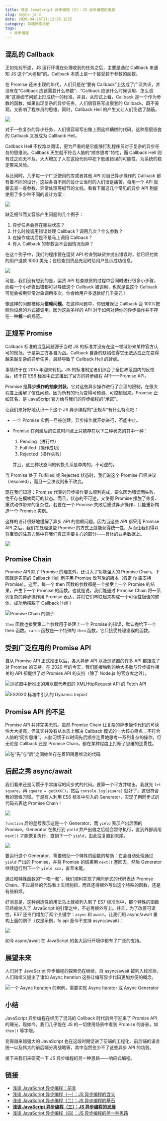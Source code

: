 ```yaml
---
title: 浅谈 JavaScript 异步编程（三）：JS 异步编程的发展
slug: async-js-3
date: 2020-04-26T11:12:25.123Z
category: 前端修炼手册
tags:
  - 异步编程
---
```


## 混乱的 Callback

正如先前所述，JS 运行环境在处理收到的任务之后，主要是通过 Callback 来通知 JS 这个“大老板”的。Callback 本质上是一个接受若干参数的函数。

在 Promise 还未出现的年代，人们只是在“要有 Callback”上达成了广泛共识，并没有在“Callback 应该需要什么参数”、“Callback 应该什么时候调用、怎么调用”这类细节问题上形成统一的标准。并且，从形式上看，Callback 是一个作为参数的函数，如果出现复杂的异步任务，人们很容易写出嵌套的 Callback，既不美观，又影响了程序员的思维。同时，Callback Hell 的产生又让人们伤透了脑筋。

![](/images/uploads/async-js-3-1.png)

对于一些复杂的异步任务，人们很容易写出像上图这样糟糕的代码。这种层层嵌套的 Callback 又被成为 Callback Hell。

Callback Hell 不仅难以阅读，更为严重的是它能够打乱程序员对于复杂的异步任务的思维流。Callback 天生就不符合人脑的“顺序思考”特性，而 Callback Hell 则有过之而无不及，大大增加了人在这段代码中犯下低级错误的可能性，为系统的稳定带来风险。

与此同时，几乎每一个广泛使用的库或者其他 API 对自己异步操作的 Callback 都有着不同的设计。这些各自不同的设计让当时的人们很是痛苦，每用一个 API 就要去查一查参数、异常处理等细节的文档。看看下面这几个常见的异步 API 到底使用了多少种不同的设计方案：

![](/images/uploads/async-js-3-2.png)

缺乏细节而又容易产生问题的几个例子：

1. 异步任务会存在哪些状态？
2. 什么时候调用错误处理 Callback？调用几次？什么参数？
3. 在操作成功后是不是马上调用 Callback？
4. 传入 Callback 的参数会不会因情况而异？

在这个例子中，我们的程序要在运货 API 检查到缺货并抛出错误时，给已经付款的用户退款 1000 美元；在检查到货品充足时给用户显示成功信息。

![](/images/uploads/async-js-3-3.png)

可是，我们没有想到的是，运货 API 检查缺货的过程中会同时进行很多小步骤，而每一个小步骤出错都可以导致这个 Callback 被调用，也就是说这个 Callback 可能会被用异常对象调用多次，你会给用户多退款好几千美元！

像这样的问题被称为**信赖问题**。在这种问题中，你很难保证 Callback 会 100%按照你设想的方式被调用。因为这些多样的 API 对于如何对待你的异步操作并不存在一种**统一**的规范。

## 正规军 Promise

Callback 标准的混乱问题源于当时 JS 的标准并没有在这一领域带来某种官方认可的规范，于是第三方各自为战。Callback 自身的缺陷使得它无法适应正在变得越来越复杂的异步任务，最终导致了 Callback Hell 的肆虐。

事情终于在 2015 年迎来转机。JS 的标准制定者们综合了全世界范围内的反馈后，终于在 ES6 标准中正式推出了官方的异步编程 API——Promise API。

Promise 是**异步操作的抽象封装**，它对这些异步操作进行了合理的限制，在很大程度上缓解了信任问题，因为所有的行为变得可预测、可控制起来。Promise 正如其名，是 JavaScript 官方给与我们的异步编程的“承诺”。

让我们来好好地认识一下这个 JS 异步编程的“正规军”有什么特点吧：

- 一个 Promise 实例一旦被创建，异步操作就开始进行，不能中止。
- Promise 在创建后的任意时间点上只能存在以下三种状态的其中一种：

  1. Pending（进行中）
  2. Fulfilled（操作成功）
  3. Rejected（操作失败）

  并且，这三种状态间的转换关系是单向的，不可逆的。

当 Promise 处于 Fulfilled 或 Rejected 状态时，我们说这个 Promise 已经决议（resolved），而且一旦决议则永不改变。

现在我们知道：Promise 代表的异步操作要么顺利完成，要么因为错误而失败，绝不存在模棱两可的状态。而且，状态的不可逆，又使得 Promise 摆脱了修复、重试动作带来的复杂性。若要在一个 Promise 失败后重试异步操作，只能重新构造一个 Promise 实例。

这样的设计很好地缓解了异步 API 的信赖问题，因为当这些 API 都采用 Promise API 之后，我们在处理这些 Promise 的方式上就能获得统一性，从而让我们得以将宝贵的注意力集中在我们真正需要关心的部分——具体的业务数据上。

![](/images/uploads/async-js-3-4.png)

## Promise Chain

Promise API 除了 Promise 的理念外，还引入了功能强大的 Promise Chain。下图就是先前的 Callback Hell 例子用 Promise 改写后的版本（假定 fs 库支持 Promise）。这里，每一个 then 函数的参数都是一个接受上一个 Promise 的结果，产生下一个 Promise 的函数。也就是说，我们能通过 Promise Chain 将一系列复杂的异步操作用 Promise 表达，并将它们串联起来构成一个可读性极佳的整体，成功地摆脱了 Callback Hell！

![Promise Chain 的例子](/images/uploads/async-js-3-5.png)

`then` 函数也接受第二个参数用于处理上一个 Promise 的错误，默认抛给下一个 then 函数。`catch` 函数是一个特殊的 `then` 函数，它只接受处理错误的函数。

## 受到广泛应用的 Promise API

自从 Promise API 正式推出以后，各大异步 API 以及浏览器的许多 API 都跟进了对 Promise 的支持。在 2020 年的今天，我们能接触到的绝大多数与异步操作相关的 API 都提供了对 Promise API 的支持（除了 Node.js 的官方库之外）。

![浏览器中新推出的用以取代老旧的 XMLHttpRequest API 的 Fetch API](/images/uploads/async-js-3-6.png)

![ES2020 标准中引入的 Dynamic Import](/images/uploads/async-js-3-7.png)

## Promise API 的不足

Promise API 并非完美无瑕。虽然 Promise Chain 让复杂的异步操作代码的可读性大大提高，但其实并没有从本质上解决 Callback 模式的一大核心痛点：不符合人脑的“同步思维”。人脑习惯于以时间先后顺序连贯地思考一系列复杂的操作，但无论是 Callback 还是 Promise Chain，都在某种程度上打断了思维的连贯性。

![在“先”与“后”之间始终存在着阻隔思维流的代码](/images/uploads/async-js-3-8.png)

## 后起之秀 async/await

我们看来还是习惯于平常编写的同步式的代码。要算一个平方并输出，我就先 `let square`，再 `square = getXXX()`，然后 `console.log(square)` 就好了，这很符合我的思维习惯。于是有人利用 ES6 标准中引入的 Generator，实现了用同步式的代码去表达 Promise Chain！

![](/images/uploads/async-js-3-9.png)

`function` 后的星号表示这是一个 Generator，而 `yield` 表示产出后面的 Promise。Generator 在执行到 `yield` 并产出值之后就会暂停执行，直到外部调用 `next()` 才能恢复执行，直到下一个 `yield`，由此往复直到末尾。

![](/images/uploads/async-js-3-10.png)

要运行这个 Generator，需要借助一个特殊的函数的帮助：它会自动处理通过 `yield` 产出的 Promise，并将 Promise 的结果用 `next()` 塞回去，然后 Generator 继续运行到下一个 `yield xxx`，直至末尾。

通过和特殊函数的“一唱一和”，我们顺利实现了用同步式的代码表达 Promise Chain。不过最终的代码看上去很别扭，而且还得额外写出这个特殊的函数，还是有些麻烦。

好消息是，这种创造性的用法马上就被列入到了 ES7 标准当中，那个特殊的函数已经被纳入了 JavaScript 的引擎之中，不必再额外写上。并且，为了改善可读性，ES7 还专门增加了两个关键字：`async` 和 `await`。让我们用 async/await 重构上面的例子（仅是示例，fs api 至今不支持 async/await）：

![](/images/uploads/async-js-3-11.png)

如今 async/await 在 JavaScript 的各大运行环境中都有了广泛的支持。

## 展望未来

人们对于 JavaScript 异步编程的探索仍在继续。自 async/await 被列入标准后，人们陆续又提出了诸如 Async Iteration 这些让编写异步代码更加方便的概念。

![一个 Async Iteration 的用例，需要实现 Async Iterator 或 Async Generator](/images/uploads/async-js-3-12.png)

## 小结

JavaScript 异步编程在经历了混沌的 Callback 时代后终于迎来了 Promise API 的曙光，现如今，我们几乎能在 JS 的一切使用场景中看到 Promise 的身影，如 `then()` 等字眼。

变得越来越强大的 JavaScript 也在这段时期促进了前端的工程化、前后端的语言统一以及伟大的前后端分离战略等，其中当然也少不了这些异步 API 的功劳。

接下来我们来研究一下 JS 异步编程的另一种思路——响应式编程。

## 链接

- [浅谈 JavaScript 异步编程：前言](/articles/async-js)
- [浅谈 JavaScript 异步编程（一）：JS 异步编程的含义](/articles/async-js-1)
- [浅谈 JavaScript 异步编程（二）：JS 异步编程的基石](/articles/async-js-2)
- **[浅谈 JavaScript 异步编程（三）：JS 异步编程的发展](/articles/async-js-3)**
- [浅谈 JavaScript 异步编程（四）：JS 异步编程的另一种思路](/articles/async-js-4)
